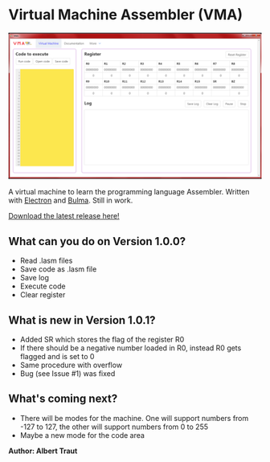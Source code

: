 # Virtual Machine Assembler (VMA)

![Example picture](https://raw.githubusercontent.com/AlTrAugsburg/virtual-machine-Assembler/master/assets/example.png)

A virtual machine to learn the programming language Assembler. Written with [Electron](https://electronjs.org "Electron homepage") and [Bulma](https://bulma.io). Still in work. 

[Download the latest release here!](https://github.com/AlTrAugsburg/virtual-machine-Assembler/releases)

## What can you do on Version 1.0.0?

* Read .lasm files
* Save code as .lasm file
* Save log
* Execute code
* Clear register

## What is new in Version 1.0.1?

* Added SR which stores the flag of the register R0
* If there should be a negative number loaded in R0, instead R0 gets flagged and is set to 0
* Same procedure with overflow
* Bug (see Issue #1) was fixed

## What's coming next?

* There will be modes for the machine. One will support numbers from -127 to 127, the other will support numbers from 0 to 255
* Maybe a new mode for the code area

**Author: Albert Traut**
